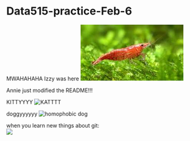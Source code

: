 # Data515-practice-Feb-6
MWAHAHAHA Izzy was here 
![alt text](download.jpeg "shrimp")

Annie just modified the README!!!


KITTYYYY
![KATTTT](https://media.giphy.com/media/vFKqnCdLPNOKc/giphy.gif)


doggyyyyyy
![homophobic dog](https://media3.giphy.com/media/gKHGnB1ml0moQdjhEJ/200w.gif?cid=6c09b952clr5j7b5q1lq8nc5rkqrfuuxzexgputtex0j14aq&ep=v1_gifs_search&rid=200w.gif&ct=g)


when you learn new things about git:\
![](https://wp.usatodaysports.com/wp-content/uploads/sites/90/2016/11/200-7.gif)